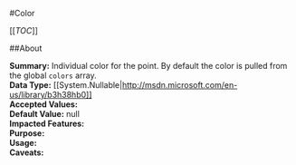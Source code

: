 #Color

[[_TOC_]]

##About

**Summary:**  Individual color for the point. By default the color is pulled from the global <code>colors</code> array.   
**Data Type:** [[System.Nullable|http://msdn.microsoft.com/en-us/library/b3h38hb0]]  
**Accepted Values:**   
**Default Value:** null  
**Impacted Features:**   
**Purpose:**   
**Usage:**   
**Caveats:**   

